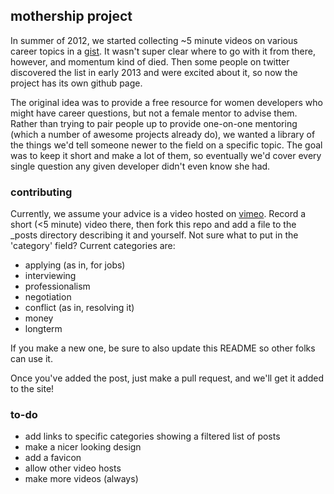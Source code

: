 ## mothership project ##

In summer of 2012, we started collecting ~5 minute videos on various career topics in a [gist](https://gist.github.com/garann/3353532). It wasn't super clear where to go with it from there, however, and momentum kind of died. Then some people on twitter discovered the list in early 2013 and were excited about it, so now the project has its own github page.

The original idea was to provide a free resource for women developers who might have career questions, but not a female mentor to advise them. Rather than trying to pair people up to provide one-on-one mentoring (which a number of awesome projects already do), we wanted a library of the things we'd tell someone newer to the field on a specific topic. The goal was to keep it short and make a lot of them, so eventually we'd cover every single question any given developer didn't even know she had.

### contributing ###

Currently, we assume your advice is a video hosted on [vimeo](http://vimeo.com/). Record a short (<5 minute) video there, then fork this repo and add a file to the _posts directory describing it and yourself. Not sure what to put in the 'category' field? Current categories are:
- applying (as in, for jobs)
- interviewing
- professionalism
- negotiation
- conflict (as in, resolving it)
- money
- longterm

If you make a new one, be sure to also update this README so other folks can use it.

Once you've added the post, just make a pull request, and we'll get it added to the site!

### to-do ###

- add links to specific categories showing a filtered list of posts
- make a nicer looking design
- add a favicon
- allow other video hosts
- make more videos (always)
